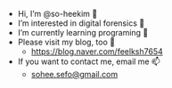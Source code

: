 - Hi, I’m @so-heekim 👋
- I’m interested in digital forensics 👀
- I’m currently learning programing 🌱
- Please visit my blog, too 🤗
  - https://blog.naver.com/feelksh7654
- If you want to contact me, email me 📫
  - sohee.sefo@gmail.com
